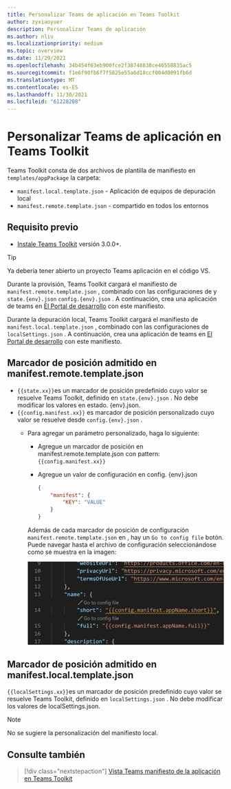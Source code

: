 ```yaml
---
title: Personalizar Teams de aplicación en Teams Toolkit
author: zyxiaoyuer
description: Personalizar Teams de aplicación
ms.author: nliu
ms.localizationpriority: medium
ms.topic: overview
ms.date: 11/29/2021
ms.openlocfilehash: 34b454f63eb900fce2f38748838ce46558835ac5
ms.sourcegitcommit: f1e6f90fb6f7f5825e55a6d18ccf004d0091fb6d
ms.translationtype: MT
ms.contentlocale: es-ES
ms.lasthandoff: 11/30/2021
ms.locfileid: "61228208"
---
```

# <a name="customize-teams-app-manifest-in-teams-toolkit"></a>Personalizar Teams de aplicación en Teams Toolkit

Teams Toolkit consta de dos archivos de plantilla de manifiesto en `templates/appPackage` la carpeta:

- `manifest.local.template.json` - Aplicación de equipos de depuración local
- `manifest.remote.template.json` - compartido en todos los entornos

## <a name="prerequisite"></a>Requisito previo

* [Instale Teams Toolkit](https://marketplace.visualstudio.com/items?itemName=TeamsDevApp.ms-teams-vscode-extension) versión 3.0.0+.

> [!TIP]
> Ya debería tener abierto un proyecto Teams aplicación en el código VS.

Durante la provisión, Teams Toolkit cargará el manifiesto de `manifest.remote.template.json` , combinado con las configuraciones de y `state.{env}.json` `config.{env}.json` . A continuación, crea una aplicación de teams en [El Portal de desarrollo](https://dev.teams.microsoft.com/apps) con este manifiesto.

Durante la depuración local, Teams Toolkit cargará el manifiesto de `manifest.local.template.json` , combinado con las configuraciones de `localSettings.json` . A continuación, crea una aplicación de teams en [El Portal de desarrollo](https://dev.teams.microsoft.com/apps) con este manifiesto.

## <a name="supported-placeholder-in-manifestremotetemplatejson"></a>Marcador de posición admitido en manifest.remote.template.json

- `{{state.xx}}`es un marcador de posición predefinido cuyo valor se resuelve Teams Toolkit, definido en `state.{env}.json` . No debe modificar los valores en estado. {env}.json.
- `{{config.manifest.xx}}` es marcador de posición personalizado cuyo valor se resuelve desde `config.{env}.json` .
  - Para agregar un parámetro personalizado, haga lo siguiente:
    - Agregue un marcador de posición en manifest.remote.template.json con pattern: `{{config.manifest.xx}}`
    - Agregue un valor de configuración en config. {env}.json

        ```json
        {
            "manifest": {
                "KEY": "VALUE"
            }
        }
        ```

    Además de cada marcador de posición de configuración `manifest.remote.template.json` en , hay un `Go to config file` botón. Puede navegar hasta el archivo de configuración seleccionándose como se muestra en la imagen:

    ![ir al archivo de configuración](./images/gotoconfigfile.png)

## <a name="supported-placeholder-in-manifestlocaltemplatejson"></a>Marcador de posición admitido en manifest.local.template.json

`{{localSettings.xx}}`es un marcador de posición predefinido cuyo valor se resuelve Teams Toolkit, definido en `localSettings.json` . No debe modificar los valores de localSettings.json.

 > [!NOTE]
 > No se sugiere la personalización del manifiesto local.

## <a name="see-also"></a>Consulte también

> [!div class="nextstepaction"]
> [Vista Teams manifiesto de la aplicación en Teams Toolkit](TeamsFx-manifest-preview.md)
